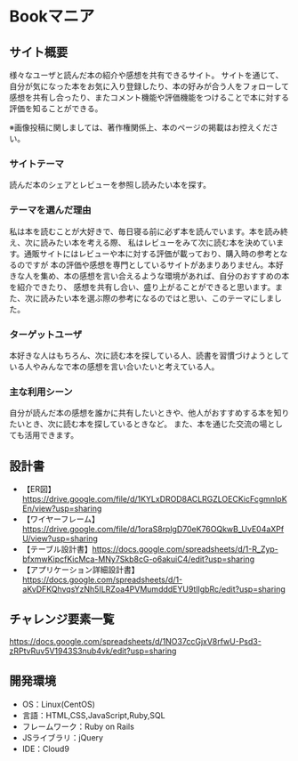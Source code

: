# Bookマニア

## サイト概要
様々なユーザと読んだ本の紹介や感想を共有できるサイト。
サイトを通じて、自分が気になった本をお気に入り登録したり、本の好みが合う人をフォローして
感想を共有し合ったり、またコメント機能や評価機能をつけることで本に対する評価を知ることができる。

※画像投稿に関しましては、著作権関係上、本のページの掲載はお控えください。

### サイトテーマ
読んだ本のシェアとレビューを参照し読みたい本を探す。

### テーマを選んだ理由
私は本を読むことが大好きで、毎日寝る前に必ず本を読んでいます。本を読み終え、次に読みたい本を考える際、
私はレビューをみて次に読む本を決めています。通販サイトにはレビューや本に対する評価が載っており、購入時の参考となるのですが
本の評価や感想を専門としているサイトがあまりありません。本好きな人を集め、本の感想を言い合えるような環境があれば、自分のおすすめの本を紹介できたり、
感想を共有し合い、盛り上がることができると思います。また、次に読みたい本を選ぶ際の参考になるのではと思い、このテーマにしました。

### ターゲットユーザ
本好きな人はもちろん、次に読む本を探している人、読書を習慣づけようとしている人やみんなで本の感想を言い合いたいと考えている人。

### 主な利用シーン
自分が読んだ本の感想を誰かに共有したいときや、他人がおすすめする本を知りたいとき、次に読む本を探しているときなど。
また、本を通じた交流の場としても活用できます。


## 設計書
- 【ER図】https://drive.google.com/file/d/1KYLxDROD8ACLRGZLOECKicFcgmnIpKEn/view?usp=sharing
- 【ワイヤーフレーム】https://drive.google.com/file/d/1oraS8rplgD70eK76OQkwB_UvE04aXPfU/view?usp=sharing
- 【テーブル設計書】https://docs.google.com/spreadsheets/d/1-R_Zyp-bfxmwKipcfKicMca-MNy7Skb8cG-o6akuiC4/edit?usp=sharing
- 【アプリケーション詳細設計書】https://docs.google.com/spreadsheets/d/1-aKvDFKQhvqsYzNh5ILRZoa4PVMumdddEYU9tlIgbRc/edit?usp=sharing

## チャレンジ要素一覧
https://docs.google.com/spreadsheets/d/1NO37ccGjxV8rfwU-Psd3-zRPtvRuv5V1943S3nub4vk/edit?usp=sharing

## 開発環境
- OS：Linux(CentOS)
- 言語：HTML,CSS,JavaScript,Ruby,SQL
- フレームワーク：Ruby on Rails
- JSライブラリ：jQuery
- IDE：Cloud9